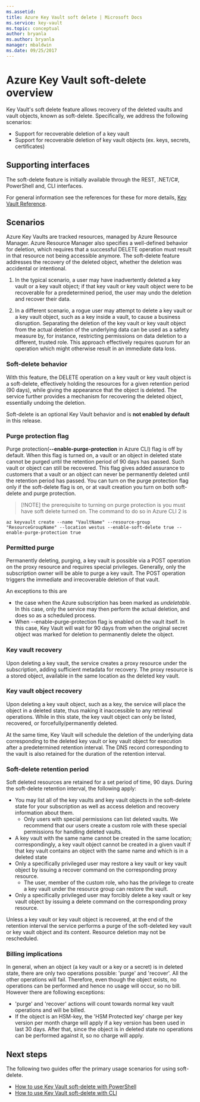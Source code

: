 ```yaml
---
ms.assetid: 
title: Azure Key Vault soft delete | Microsoft Docs
ms.service: key-vault
ms.topic: conceptual
author: bryanla
ms.author: bryanla
manager: mbaldwin
ms.date: 09/25/2017
---
```


# Azure Key Vault soft-delete overview

Key Vault's soft delete feature allows recovery of the deleted vaults and vault objects, known as soft-delete. Specifically, we address the following scenarios:

- Support for recoverable deletion of a key vault
- Support for recoverable deletion of key vault objects (ex. keys, secrets, certificates)

## Supporting interfaces

The soft-delete feature is initially available through the REST, .NET/C#, PowerShell and, CLI interfaces.

For general information see the references for these for more details, [Key Vault Reference](https://docs.microsoft.com/azure/key-vault/).

## Scenarios

Azure Key Vaults are tracked resources, managed by Azure Resource Manager. Azure Resource Manager also specifies a well-defined behavior for deletion, which requires that a successful DELETE operation must result in that resource not being accessible anymore. The soft-delete feature addresses the recovery of the deleted object, whether the deletion was accidental or intentional.

1. In the typical scenario, a user may have inadvertently deleted a key vault or a key vault object; if that key vault or key vault object were to be recoverable for a predetermined period, the user may undo the deletion and recover their data.

2. In a different scenario, a rogue user may attempt to delete a key vault or a key vault object, such as a key inside a vault, to cause a business disruption. Separating the deletion of the key vault or key vault object from the actual deletion of the underlying data can be used as a safety measure by, for instance, restricting permissions on data deletion to a different, trusted role. This approach effectively requires quorum for an operation which might otherwise result in an immediate data loss.

### Soft-delete behavior

With this feature, the DELETE operation on a key vault or key vault object is a soft-delete, effectively holding the resources for a given retention period (90 days), while giving the appearance that the object is deleted. The service further provides a mechanism for recovering the deleted object, essentially undoing the deletion. 

Soft-delete is an optional Key Vault behavior and is **not enabled by default** in this release. 

### Purge protection  flag
Purge protection(**--enable-purge-protection** in Azure CLI) flag is off by default. When this flag is turned on, a vault or an object in deleted state cannot be purged until the retention period of 90 days has passed. Such vault or object can still be recovered. This flag gives added assurance to customers that a vault or an object can never be permanently deleted until the retention period has passed. You can turn on the purge protection flag only if the soft-delete flag is on, or at vault creation you turn on both soft-delete and purge protection.

> [!NOTE] the prerequisite to turning on purge protection is you must have soft delete turned on. The command to do so in Azure CLI 2 is

```
az keyvault create --name "VaultName" --resource-group "ResourceGroupName" --location westus --enable-soft-delete true --enable-purge-protection true
```

### Permitted purge

Permanently deleting, purging, a key vault is possible via a POST operation on the proxy resource and requires special privileges. Generally, only the subscription owner will be able to purge a key vault. The POST operation triggers the immediate and irrecoverable deletion of that vault. 

An exceptions to this are
- the case when the Azure subscription has been marked as *undeletable*. In this case, only the service may then perform the actual deletion, and does so as a scheduled process. 
- When --enable-purge-protection flag is enabled on the vault itself. In this case, Key Vault will wait for 90 days from when the original secret object was marked for deletion to permanently delete the object.

### Key vault recovery

Upon deleting a key vault, the service creates a proxy resource under the subscription, adding sufficient metadata for recovery. The proxy resource is a stored object, available in the same location as the deleted key vault. 

### Key vault object recovery

Upon deleting a key vault object, such as a key, the service will place the object in a deleted state, thus making it inaccessible to any retrieval operations. While in this state, the key vault object can only be listed, recovered, or forcefully/permanently deleted. 

At the same time, Key Vault will schedule the deletion of the underlying data corresponding to the deleted key vault or key vault object for execution after a predetermined retention interval. The DNS record corresponding to the vault is also retained for the duration of the retention interval.

### Soft-delete retention period

Soft deleted resources are retained for a set period of time, 90 days. During the soft-delete retention interval, the following apply:

- You may list all of the key vaults and key vault objects in the soft-delete state for your subscription as well as access deletion and recovery information about them.
    - Only users with special permissions can list deleted vaults. We recommend that our users create a custom role with these special permissions for handling deleted vaults.
- A key vault with the same name cannot be created in the same location; correspondingly, a key vault object cannot be created in a given vault if that key vault contains an object with the same name and which is in a deleted state 
- Only a specifically privileged user may restore a key vault or key vault object by issuing a recover command on the corresponding proxy resource.
    - The user, member of the custom role, who has the privilege to create a key vault under the resource group can restore the vault.
- Only a specifically privileged user may forcibly delete a key vault or key vault object by issuing a delete command on the corresponding proxy resource.

Unless a key vault or key vault object is recovered, at the end of the retention interval the service performs a purge of the soft-deleted key vault or key vault object and its content. Resource deletion may not be rescheduled.

### Billing implications

In general, when an object (a key vault or a key or a secret) is in deleted state, there are only two operations possible: 'purge' and 'recover'. All the other operations will fail. Therefore, even though the object exists, no operations can be performed and hence no usage will occur, so no bill. However there are following exceptions:

- 'purge' and 'recover' actions will count towards normal key vault operations and will be billed.
- If the object is an HSM-key, the 'HSM Protected key' charge per key version per month charge will apply if a key version has been used in last 30 days. After that, since the object is in deleted state no operations can be performed against it, so no charge will apply.

## Next steps

The following two guides offer the primary usage scenarios for using soft-delete.

- [How to use Key Vault soft-delete with PowerShell](key-vault-soft-delete-powershell.md) 
- [How to use Key Vault soft-delete with CLI](key-vault-soft-delete-cli.md)

